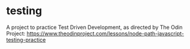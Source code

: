 # testing
A project to practice Test Driven Development, as directed by The Odin Project: https://www.theodinproject.com/lessons/node-path-javascript-testing-practice
